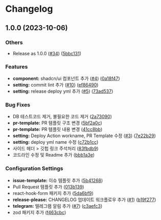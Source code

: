 # Changelog

## 1.0.0 (2023-10-06)


### Others

* Release as 1.0.0 ([#34](https://github.com/cyclops-operation/switter/issues/34)) ([5bbc131](https://github.com/cyclops-operation/switter/commit/5bbc131f14b435b21f2bb909e905703af77c85cc))


### Features

* **component:** shadcn/ui 컴포넌트 추가 ([#4](https://github.com/cyclops-operation/switter/issues/4)) ([0a18f47](https://github.com/cyclops-operation/switter/commit/0a18f476c7ecd64e336dee095069979258bc70f6))
* **setting:** commit lint 추가 ([#10](https://github.com/cyclops-operation/switter/issues/10)) ([ef86490](https://github.com/cyclops-operation/switter/commit/ef86490ab32f392afdd0a15dd717106756b5c5be))
* **setting:** release deploy yml 추가 ([#5](https://github.com/cyclops-operation/switter/issues/5)) ([73ad537](https://github.com/cyclops-operation/switter/commit/73ad537e2b0ba85302180e234171f9f74eb88fcb))


### Bug Fixes

* DB 테스트코드 제거, 불필요한 코드 제거 ([2a73090](https://github.com/cyclops-operation/switter/commit/2a730907cd393132eba5f31c57d7798f03baa96f))
* **pr-template:** PR 템플릿 구조 변경 ([5bf2a0c](https://github.com/cyclops-operation/switter/commit/5bf2a0c85d52fced42d6b90144023b1294e05c60))
* **pr-template:** PR 템플릿 내용 변경 ([41cc8bb](https://github.com/cyclops-operation/switter/commit/41cc8bb2df1578114b35630754d5e09d9c9ffb06))
* **setting:** Deploy Action workname, PR Template 수정 ([#3](https://github.com/cyclops-operation/switter/issues/3)) ([7e22b29](https://github.com/cyclops-operation/switter/commit/7e22b291d4af7d93fede853e65e4887d70573f6d))
* **setting:** deploy yml name 수정 ([c72b1cc](https://github.com/cyclops-operation/switter/commit/c72b1cc6235429053ebc6ad9b11e4237d7d0425e))
* 사이드 헤더 &gt; 깃헙 링크 주석처리 ([83fbdb9](https://github.com/cyclops-operation/switter/commit/83fbdb9344b10ffb8a36b9440602d78820d9e1c6))
* 코드라인 수정 및 Readme 추가 ([bbb1a3e](https://github.com/cyclops-operation/switter/commit/bbb1a3e52ee63c35b74ca19cab45e4d20fd2b321))


### Configuration Settings

* **issue-template:** 이슈 템플릿 추가 ([5b41268](https://github.com/cyclops-operation/switter/commit/5b41268864b1afa949741ad35ff3a98afad37322))
* Pull Request 템플릿 추가 ([013b139](https://github.com/cyclops-operation/switter/commit/013b1395a0369ce89dc32eb236e25f3f6e7decd5))
* react-hook-form 패키지 추가 ([5da6bf9](https://github.com/cyclops-operation/switter/commit/5da6bf93d7517e8de9f9245d6094226d31fc24cb))
* **release-please:** CHANGELOG 업데이트 워크플로우 추가 ([#1](https://github.com/cyclops-operation/switter/issues/1)) ([b19f277](https://github.com/cyclops-operation/switter/commit/b19f277e760eb7a4627cc07d16c2393f8f4c0abe))
* **telegram:** 텔레그램 알림 추가 ([#7](https://github.com/cyclops-operation/switter/issues/7)) ([c3aefc3](https://github.com/cyclops-operation/switter/commit/c3aefc340be35f5cb8eca9ed4591a5df8f866853))
* zod 패키지 추가 ([f463cbc](https://github.com/cyclops-operation/switter/commit/f463cbc5f489935b2873e1f5083b2870312c2747))

